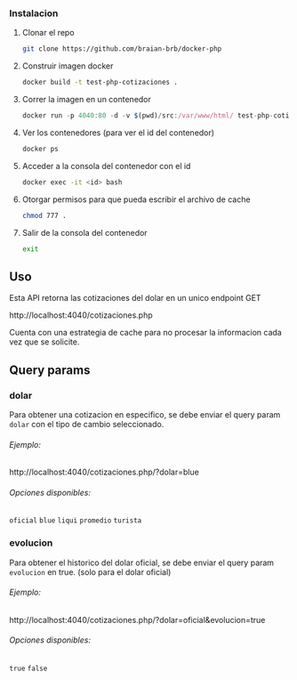 
### Instalacion

1. Clonar el repo
   ```sh
   git clone https://github.com/braian-brb/docker-php
   ```
2. Construir imagen docker
   ```sh
   docker build -t test-php-cotizaciones .
   ```
3. Correr la imagen en un contenedor
   ```js
   docker run -p 4040:80 -d -v $(pwd)/src:/var/www/html/ test-php-cotizaciones
   ```
4. Ver los contenedores (para ver el id del contenedor)
   ```sh
   docker ps
   ```
5. Acceder a la consola del contenedor con el id
   ```sh
   docker exec -it <id> bash
   ```
6. Otorgar permisos para que pueda escribir el archivo de cache
   ```sh
   chmod 777 .
   ```
7. Salir de la consola del contenedor
   ```sh
   exit
   ```

<!-- USAGE EXAMPLES -->
## Uso
Esta API retorna las cotizaciones del dolar en un unico endpoint GET 

http://localhost:4040/cotizaciones.php

Cuenta con una estrategia de cache para no procesar la informacion cada vez que se solicite.
## Query params

### dolar 
Para obtener una cotizacion en especifico, se debe enviar el query param `dolar` con el tipo de cambio seleccionado.

###### Ejemplo:
http://localhost:4040/cotizaciones.php/?dolar=blue

###### Opciones disponibles:
`oficial`
`blue`
`liqui`
`promedio`
`turista`

### evolucion
Para obtener el historico del dolar oficial, se debe enviar el query param `evolucion` en true. (solo para el dolar oficial)

###### Ejemplo:
http://localhost:4040/cotizaciones.php/?dolar=oficial&evolucion=true

###### Opciones disponibles:
`true`
`false`